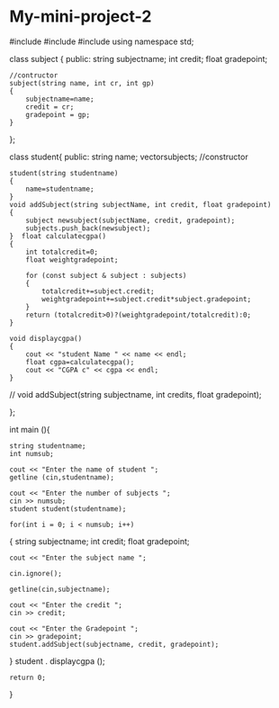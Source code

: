 # My-mini-project-2

 #include <iostream>
#include <string>
#include <vector>
using namespace std; 

class subject {
    public:
    string subjectname;
    int credit;
    float gradepoint;

    //contructor
    subject(string name, int cr, int gp)
    {
        subjectname=name;
        credit = cr;
        gradepoint = gp;
    }

};

class student{
    public:
    string name;
    vector<subject>subjects;
    //constructor
 
    student(string studentname)
    {
        name=studentname;
    }
    void addSubject(string subjectName, int credit, float gradepoint)
    {
        subject newsubject(subjectName, credit, gradepoint);
        subjects.push_back(newsubject);
    }  float calculatecgpa()
    {
        int totalcredit=0;
        float weightgradepoint;

        for (const subject & subject : subjects)
        {
            totalcredit+=subject.credit;
            weightgradepoint+=subject.credit*subject.gradepoint;
        }
        return (totalcredit>0)?(weightgradepoint/totalcredit):0;
    }

    void displaycgpa()
    {
        cout << "student Name " << name << endl;
        float cgpa=calculatecgpa();
        cout << "CGPA c" << cgpa << endl;
    }
   // void addSubject(string subjectname, int credits, float gradepoint);
    
};


int main (){

    string studentname;
    int numsub;

    cout << "Enter the name of student ";
    getline (cin,studentname);

    cout << "Enter the number of subjects ";
    cin >> numsub;
    student student(studentname);

    for(int i = 0; i < numsub; i++)
{
    string subjectname;
    int credit;
    float gradepoint;

    cout << "Enter the subject name ";

    cin.ignore();

    getline(cin,subjectname);

    cout << "Enter the credit ";
    cin >> credit;

    cout << "Enter the Gradepoint ";
    cin >> gradepoint; 
    student.addSubject(subjectname, credit, gradepoint);

    
}
student . displaycgpa ();



    return 0;
}
